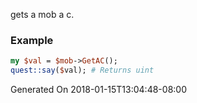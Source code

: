 gets a mob a c.
### Example

```perl
my $val = $mob->GetAC();
quest::say($val); # Returns uint
```


Generated On 2018-01-15T13:04:48-08:00
